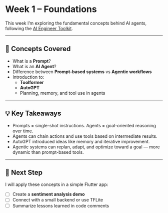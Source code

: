 # Week 1 – Foundations

This week I’m exploring the fundamental concepts behind AI agents, following the [AI Engineer Toolkit](https://github.com/break-into-data/ai-engineer-toolkit).

---

## 🧠 Concepts Covered

- What is a **Prompt**?
- What is an **AI Agent**?
- Difference between **Prompt-based systems** vs **Agentic workflows**
- Introduction to:
  - **Toolformer**
  - **AutoGPT**
  - Planning, memory, and tool use in agents

---

## 💡 Key Takeaways

- Prompts = single-shot instructions. Agents = goal-oriented reasoning over time.
- Agents can chain actions and use tools based on intermediate results.
- AutoGPT introduced ideas like memory and iterative improvement.
- Agentic systems can replan, adapt, and optimize toward a goal — more dynamic than prompt-based tools.

---

## 📌 Next Step

I will apply these concepts in a simple Flutter app:
- [ ] Create a **sentiment analysis demo**
- [ ] Connect with a small backend or use TFLite
- [ ] Summarize lessons learned in code comments
